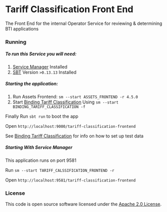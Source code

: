 
# Tariff Classification Front End

The Front End for the internal Operator Service for reviewing & determining BTI applications


### Running

##### To run this Service you will need:

1) [Service Manager](https://github.com/hmrc/service-manager) Installed
2) [SBT](https://www.scala-sbt.org) Version `>0.13.13` Installed

##### Starting the application:
 
1) Run Assets Frontend: `sm --start ASSETS_FRONTEND -r 4.5.0`
2) Start [Binding Tariff Classification](https://github.com/hmrc/binding-tariff-classification) Using `sm --start BINDING_TARIFF_CLASSIFICATION -f`

Finally Run `sbt run` to boot the app

Open `http://localhost:9000/tariff-classification-frontend`
 
See [Binding Tariff Classification](https://github.com/hmrc/binding-tariff-classification) for info on how to set up test data

##### Starting With Service Manager

This application runs on port 9581

Run `sm --start TARIFF_CALSSIFICATION_FRONTEND -r`

Open `http://localhost:9581/tariff-classification-frontend`

### License

This code is open source software licensed under the [Apache 2.0 License]("http://www.apache.org/licenses/LICENSE-2.0.html").
